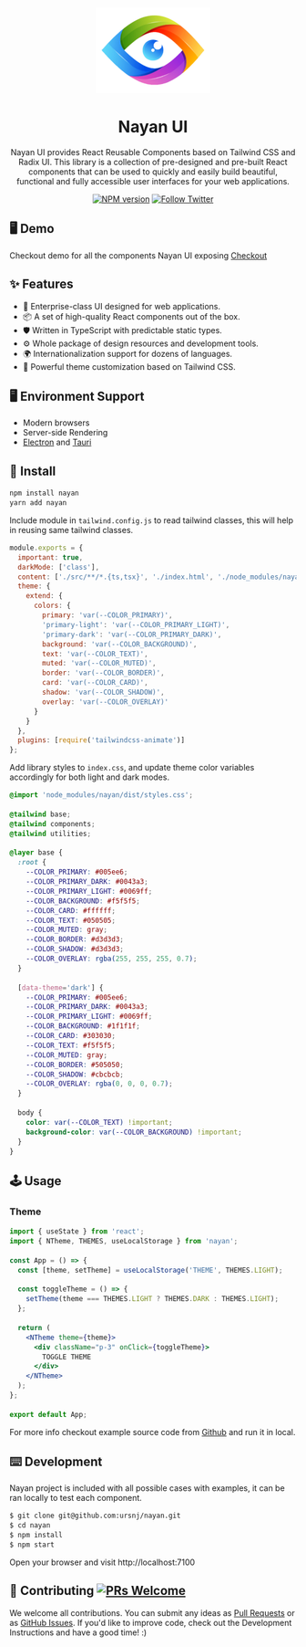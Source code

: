 <div align="center">
    <img width="200" src="https://github.com/ursnj/nayan/blob/main/public/nayan.png?raw=true">
</div>
<h1 align="center">Nayan UI</h1>

<div align="center">

Nayan UI provides React Reusable Components based on Tailwind CSS and Radix UI. This library is a collection of pre-designed and pre-built React components that can be used to quickly and easily build beautiful, functional and fully accessible user interfaces for your web applications.

[![NPM version][npm-image]][npm-url] [![Follow Twitter][twitter-image]][twitter-url]

[npm-image]: https://img.shields.io/badge/npm-CB3837?style=for-the-badge&logo=npm&logoColor=white
[npm-url]: http://npmjs.org/package/nayan
[twitter-image]: https://img.shields.io/badge/Twitter-1DA1F2?style=for-the-badge&logo=twitter&logoColor=white
[twitter-url]: https://twitter.com/ursNjn
[linkedin-image]: https://img.shields.io/badge/LinkedIn-0077B5?style=for-the-badge&logo=linkedin&logoColor=white
[linkedin-url]: https://www.linkedin.com/in/ursNj

</div>

## 🖥 Demo

Checkout demo for all the components Nayan UI exposing [Checkout](https://nayanui.com/)

## ✨ Features

- 🌈 Enterprise-class UI designed for web applications.
- 📦 A set of high-quality React components out of the box.
- 🛡 Written in TypeScript with predictable static types.
- ⚙️ Whole package of design resources and development tools.
- 🌍 Internationalization support for dozens of languages.
- 🎨 Powerful theme customization based on Tailwind CSS.

## 🖥 Environment Support

- Modern browsers
- Server-side Rendering
- [Electron](https://www.electronjs.org/) and [Tauri](https://tauri.app/)

## 🔨 Install

```bash
npm install nayan
yarn add nayan
```

Include module in `tailwind.config.js` to read tailwind classes, this will help in reusing same tailwind classes.

```js
module.exports = {
  important: true,
  darkMode: ['class'],
  content: ['./src/**/*.{ts,tsx}', './index.html', './node_modules/nayan/dist/index.es.js'], // Check node_modules path properly
  theme: {
    extend: {
      colors: {
        primary: 'var(--COLOR_PRIMARY)',
        'primary-light': 'var(--COLOR_PRIMARY_LIGHT)',
        'primary-dark': 'var(--COLOR_PRIMARY_DARK)',
        background: 'var(--COLOR_BACKGROUND)',
        text: 'var(--COLOR_TEXT)',
        muted: 'var(--COLOR_MUTED)',
        border: 'var(--COLOR_BORDER)',
        card: 'var(--COLOR_CARD)',
        shadow: 'var(--COLOR_SHADOW)',
        overlay: 'var(--COLOR_OVERLAY)'
      }
    }
  },
  plugins: [require('tailwindcss-animate')]
};
```

Add library styles to `index.css`, and update theme color variables accordingly for both light and dark modes.

```css
@import 'node_modules/nayan/dist/styles.css';

@tailwind base;
@tailwind components;
@tailwind utilities;

@layer base {
  :root {
    --COLOR_PRIMARY: #005ee6;
    --COLOR_PRIMARY_DARK: #0043a3;
    --COLOR_PRIMARY_LIGHT: #0069ff;
    --COLOR_BACKGROUND: #f5f5f5;
    --COLOR_CARD: #ffffff;
    --COLOR_TEXT: #050505;
    --COLOR_MUTED: gray;
    --COLOR_BORDER: #d3d3d3;
    --COLOR_SHADOW: #d3d3d3;
    --COLOR_OVERLAY: rgba(255, 255, 255, 0.7);
  }

  [data-theme='dark'] {
    --COLOR_PRIMARY: #005ee6;
    --COLOR_PRIMARY_DARK: #0043a3;
    --COLOR_PRIMARY_LIGHT: #0069ff;
    --COLOR_BACKGROUND: #1f1f1f;
    --COLOR_CARD: #303030;
    --COLOR_TEXT: #f5f5f5;
    --COLOR_MUTED: gray;
    --COLOR_BORDER: #505050;
    --COLOR_SHADOW: #cbcbcb;
    --COLOR_OVERLAY: rgba(0, 0, 0, 0.7);
  }

  body {
    color: var(--COLOR_TEXT) !important;
    background-color: var(--COLOR_BACKGROUND) !important;
  }
}
```

## 🕹 Usage

### Theme

```jsx
import { useState } from 'react';
import { NTheme, THEMES, useLocalStorage } from 'nayan';

const App = () => {
  const [theme, setTheme] = useLocalStorage('THEME', THEMES.LIGHT);

  const toggleTheme = () => {
    setTheme(theme === THEMES.LIGHT ? THEMES.DARK : THEMES.LIGHT);
  };

  return (
    <NTheme theme={theme}>
      <div className="p-3" onClick={toggleTheme}>
        TOGGLE THEME
      </div>
    </NTheme>
  );
};

export default App;
```

For more info checkout example source code from [Github](https://github.com/ursnj/nayan) and run it in local.

## ⌨️ Development

Nayan project is included with all possible cases with examples, it can be ran locally to test each component.

```bash
$ git clone git@github.com:ursnj/nayan.git
$ cd nayan
$ npm install
$ npm start
```

Open your browser and visit http://localhost:7100

## 🤝 Contributing [![PRs Welcome](https://img.shields.io/badge/PRs-welcome-brightgreen.svg?style=flat-square)](http://makeapullrequest.com)

We welcome all contributions. You can submit any ideas as [Pull Requests](https://github.com/ursnj/nayan/pulls) or as [GitHub Issues](https://github.com/ursnj/nayan/issues). If you'd like to improve code, check out the Development Instructions and have a good time! :)

[comment]: <> (# Deployment)

[comment]: <> (`docker build -t ursnj/nayanui:latest .`)

[comment]: <> (`docker push ursnj/nayanui:latest`)

[comment]: <> (`docker run -d -p 7100:7100 ursnj/nayanui`)
